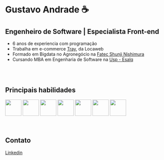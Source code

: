 <h1> Gustavo Andrade ☕</h1>
<h2>Engenheiro de Software | Especialista Front-end</h2>
<ul>
<li>6 anos de experiencia com programação</li>
<li>Trabalha em e-commerce <a href="https://www.tray.com.br/">Tray</a>, da Locaweb</li>
<li>Formado em Bigdata no Agronegócio na <a href="https://www.fatecpompeia.edu.br/">Fatec Shunji Nishimura</a> </li>
<li>Cursando MBA em Engenharia de Software na <a href="https://mbauspesalq.com/">Usp - Esalq</a> </li>
</ul>

<br>
<br>

<h2>Principais habilidades</h2>
<div>
  <img height="52" width="52" src="https://cdn.jsdelivr.net/gh/devicons/devicon/icons/javascript/javascript-original.svg" />
  <img height="52" width="52" src="https://cdn.jsdelivr.net/gh/devicons/devicon/icons/typescript/typescript-original.svg" />
  <img height="52" width="52" src="https://cdn.jsdelivr.net/gh/devicons/devicon/icons/react/react-original.svg" />
  <img height="52" width="52" src="https://cdn.jsdelivr.net/gh/devicons/devicon/icons/vuejs/vuejs-original.svg" />
  <img height="52" width="52" src="https://cdn.jsdelivr.net/gh/devicons/devicon/icons/html5/html5-original.svg" />
  <img height="52" width="52" src="https://cdn.jsdelivr.net/gh/devicons/devicon/icons/css3//css3-original.svg" />
  <img height="52" width="52" src="https://cdn.jsdelivr.net/gh/devicons/devicon/icons/sass/sass-original.svg" />
</div>

<br>
<br>

<h2>Contato</h2>
<div>
  <a href="https://www.linkedin.com/in/deustavo/">
    Linkedin
  </a>
</div>
